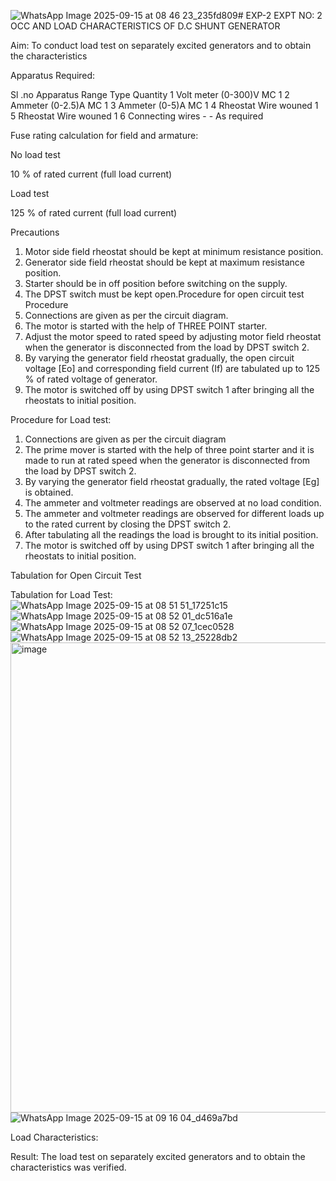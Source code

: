 ![WhatsApp Image 2025-09-15 at 08 46 23_235fd809](https://github.com/user-attachments/assets/94eb7529-7cac-4ad9-b991-3c1d736deb4e)# EXP-2
EXPT NO: 2 OCC AND LOAD CHARACTERISTICS OF D.C SHUNT GENERATOR

Aim:
To conduct load test on separately excited generators and to obtain the characteristics

Apparatus Required:

Sl .no	Apparatus	Range	Type	Quantity
1	Volt meter	(0-300)V	MC	1
2	Ammeter	(0-2.5)A	MC	1
3	Ammeter	(0-5)A	MC	1
4	Rheostat		Wire wouned	1
5	Rheostat		Wire wouned	1
6	Connecting wires	-	-	As required

Fuse rating calculation for field and armature:

No load test

10 % of rated current (full load current)

Load test

125 % of rated current (full load current)

Precautions

1.   Motor side field rheostat should be kept at minimum resistance position.
2.   Generator side field rheostat should be kept at maximum resistance position.
3.   Starter should be in off position before switching on the supply.
4.   The DPST switch must be kept open.Procedure for open circuit test
Procedure
1.   Connections are given as per the circuit diagram.
2.   The motor is started with the help of THREE POINT starter.
3.   Adjust the motor speed to rated speed by adjusting motor field rheostat when the generator is disconnected from the load by DPST switch 2.
4.   By  varying  the  generator  field  rheostat  gradually,  the  open  circuit  voltage  [Eo]  and corresponding field current (If) are tabulated up to 125 % of rated voltage of generator.
5.   The motor is switched off by using DPST switch 1 after bringing all the rheostats to initial position.

Procedure for Load test:

1.   Connections are given as per the circuit diagram
2.   The prime mover is started with the help of three point starter and it is made to run at rated speed when the generator is disconnected from the load by DPST switch 2.
3.   By varying the generator field rheostat gradually, the rated voltage [Eg] is obtained.
4.   The ammeter and voltmeter readings are observed at no load condition.
5.   The ammeter and voltmeter readings are observed for different loads up to the rated current by closing the DPST switch 2.
6.   After tabulating all the readings the load is brought to its initial position.
7.   The motor is switched off by using DPST switch 1 after bringing all the rheostats to initial position.

Tabulation for Open Circuit Test

Tabulation for Load Test:
![WhatsApp Image 2025-09-15 at 08 51 51_17251c15](https://github.com/user-attachments/assets/d8c1d715-8f91-44d0-b9c7-22d22f4b53f2)
![WhatsApp Image 2025-09-15 at 08 52 01_dc516a1e](https://github.com/user-attachments/assets/13b369a7-6453-49f6-924b-3c2a6063ea31)
![WhatsApp Image 2025-09-15 at 08 52 07_1cec0528](https://github.com/user-attachments/assets/319ce083-e026-4e2f-bdc1-ad7d9b70d2d0)
![WhatsApp Image 2025-09-15 at 08 52 13_25228db2](https://github.com/user-attachments/assets/d9f0d318-d75c-4999-b543-c14584562b06)
<img width="863" height="752" alt="image" src="https://github.com/user-attachments/assets/18aae95d-52c5-4d19-8ef5-f110c1868918" />
![WhatsApp Image 2025-09-15 at 09 16 04_d469a7bd](https://github.com/user-attachments/assets/6441e713-a80a-4d6c-9200-5bc120ebcdc0)


  
Load Characteristics:
 
Result:
The load test on separately excited generators and to obtain the characteristics was verified.

